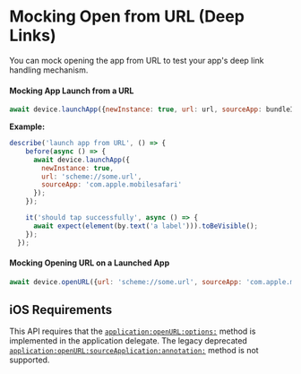 # Mocking Open from URL (Deep Links)

You can mock opening the app from URL to test your app's deep link handling mechanism.

#### Mocking App Launch from a URL

```js
await device.launchApp({newInstance: true, url: url, sourceApp: bundleId}); //sourceApp is optional
```

**Example:**

```js
describe('launch app from URL', () => {
    before(async () => {
      await device.launchApp({
        newInstance: true,
        url: 'scheme://some.url',
        sourceApp: 'com.apple.mobilesafari'
      });
    });

    it('should tap successfully', async () => {
      await expect(element(by.text('a label'))).toBeVisible();
    });
  });
```

#### Mocking Opening URL on a Launched App
```js
await device.openURL({url: 'scheme://some.url', sourceApp: 'com.apple.mobilesafari'});
```

## iOS Requirements

This API requires that the [`application:openURL:options:`](https://developer.apple.com/documentation/uikit/uiapplicationdelegate/1623112-application?language=objc) method is implemented in the application delegate. The legacy deprecated [`application:openURL:sourceApplication:annotation:`](https://developer.apple.com/documentation/uikit/uiapplicationdelegate/1623073-application?language=objc) method is not supported.
